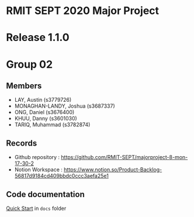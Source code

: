 # RMIT SEPT 2020 Major Project

# Release 1.1.0

# Group 02

## Members
* LAY, Austin (s3779726)
* MONAGHAN-LANDY, Joshua (s3687337)
* ONG, Daniel (s3676400)
* KHUU, Danny (s3601030)
* TARIQ, Muhammad (s3782874)

## Records

* Github repository : https://github.com/RMIT-SEPT/majorproject-8-mon-17-30-2
* Notion Workspace : https://www.notion.so/Product-Backlog-56817d9184cd409bbdc0ccc3aefa25e1


## Code documentation

[Quick Start](/docs/README.md) in `docs` folder
